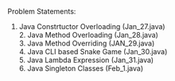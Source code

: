 Problem Statements:
  1. Java Constrtuctor Overloading (Jan_27.java)      
 	2. Java Method Overloading (Jan_28.java)        
 	3. Java Method Overriding (JAN_29.java)      
 	4. Java CLI based Snake Game (Jan_30.java)      
 	5. Java Lambda Expression (Jan_31.java)    
 	6. Java Singleton Classes (Feb_1.java)    

